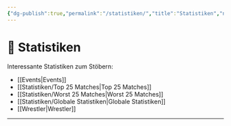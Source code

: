 ```yaml
---
{"dg-publish":true,"permalink":"/statistiken/","title":"Statistiken","noteIcon":"","created":"2025-08-28T23:11:06.242+02:00"}
---
```


# 📶 **Statistiken**

Interessante Statistiken zum Stöbern:

- [[Events\|Events]]
- [[Statistiken/Top 25 Matches\|Top 25 Matches]]
- [[Statistiken/Worst 25 Matches\|Worst 25 Matches]]
- [[Statistiken/Globale Statistiken\|Globale Statistiken]]
- [[Wrestler\|Wrestler]]
---

